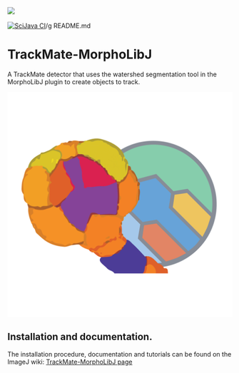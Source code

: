 [![](https://github.com/tinevez/TrackMate-MorphoLibJ/actions/workflows/build-main.yml/badge.svg)](https://github.com/tinevez/TrackMate-MorphoLibJ/actions/workflows/build-main.yml)

[![SciJava CI](https://github.com/tinevez/TrackMate-MorphoLibJ/actions/.github/workflows/.gitaction.yml/badge.svg)](https://github.com/tinevez/TrackMate-MorphoLibJ/actions/.github/workflows/.gitaction.yml)/g README.md

# TrackMate-MorphoLibJ

A TrackMate detector that uses the watershed segmentation tool in the MorphoLibJ plugin to create objects to track.

<img src="src/main/resources/images/TrackMateMorphoLibJ-logo.png" alt="TrackMate MorphoLibJ logo" width="600"/>

## Installation and documentation. 

The installation procedure, documentation and tutorials can be found on the ImageJ wiki:
[TrackMate-MorphoLibJ page](https://imagej.net/plugins/trackmate/trackmate-morpholibj)
